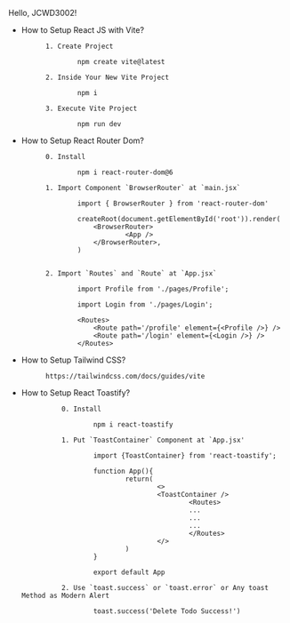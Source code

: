 Hello, JCWD3002!

- How to Setup React JS with Vite?

            1. Create Project

                    npm create vite@latest
            
            2. Inside Your New Vite Project

                    npm i 
            
            3. Execute Vite Project

                    npm run dev

- How to Setup React Router Dom?

            0. Install

                    npm i react-router-dom@6

            1. Import Component `BrowserRouter` at `main.jsx`

                    import { BrowserRouter } from 'react-router-dom'

                    createRoot(document.getElementById('root')).render(
                        <BrowserRouter>
                                <App />
                        </BrowserRouter>,
                    )


            2. Import `Routes` and `Route` at `App.jsx`
                
                    import Profile from './pages/Profile';
                    
                    import Login from './pages/Login';

                    <Routes>
                        <Route path='/profile' element={<Profile />} />
                        <Route path='/login' element={<Login />} /> 
                    </Routes>

- How to Setup Tailwind CSS?
            
            https://tailwindcss.com/docs/guides/vite

- How to Setup React Toastify?

                0. Install

                        npm i react-toastify

                1. Put `ToastContainer` Component at `App.jsx'

                        import {ToastContainer} from 'react-toastify';

                        function App(){
                                return(
                                        <>
                                        <ToastContainer />
                                                <Routes>
                                                ...
                                                ...
                                                ...
                                                </Routes>
                                        </>
                                )
                        }

                        export default App

                2. Use `toast.success` or `toast.error` or Any toast Method as Modern Alert

                        toast.success('Delete Todo Success!')